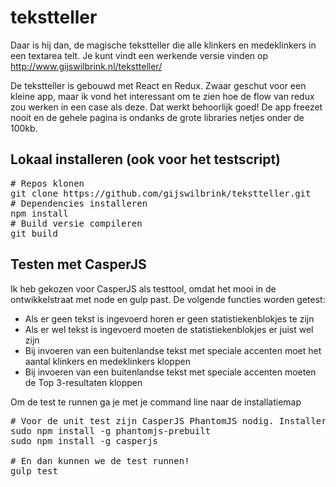 # tekstteller
Daar is hij dan, de magische tekstteller die alle klinkers en medeklinkers in een textarea telt.
Je kunt vindt een werkende versie vinden op http://www.gijswilbrink.nl/tekstteller/

De tekstteller is gebouwd met React en Redux. Zwaar geschut voor een kleine app, maar ik vond het interessant om te zien hoe de flow van redux zou werken in een case als deze. Dat werkt behoorlijk goed! De app freezet nooit en de gehele pagina is ondanks de grote libraries netjes onder de 100kb.

## Lokaal installeren (ook voor het testscript)
<pre>
# Repos klonen
git clone https://github.com/gijswilbrink/tekstteller.git
# Dependencies installeren
npm install
# Build versie compileren
git build
</pre>

## Testen met CasperJS
Ik heb gekozen voor CasperJS als testtool, omdat het mooi in de ontwikkelstraat met node en gulp past. De volgende functies worden getest:
- Als er geen tekst is ingevoerd horen er geen statistiekenblokjes te zijn
- Als er wel tekst is ingevoerd moeten de statistiekenblokjes er juist wel zijn
- Bij invoeren van een buitenlandse tekst met speciale accenten moet het aantal klinkers en medeklinkers kloppen
- Bij invoeren van een buitenlandse tekst met speciale accenten moeten de Top 3-resultaten kloppen

Om de test te runnen ga je met je command line naar de installatiemap
<pre>
# Voor de unit test zijn CasperJS PhantomJS nodig. Installeren met:
sudo npm install -g phantomjs-prebuilt
sudo npm install -g casperjs

# En dan kunnen we de test runnen!
gulp test
</pre>
